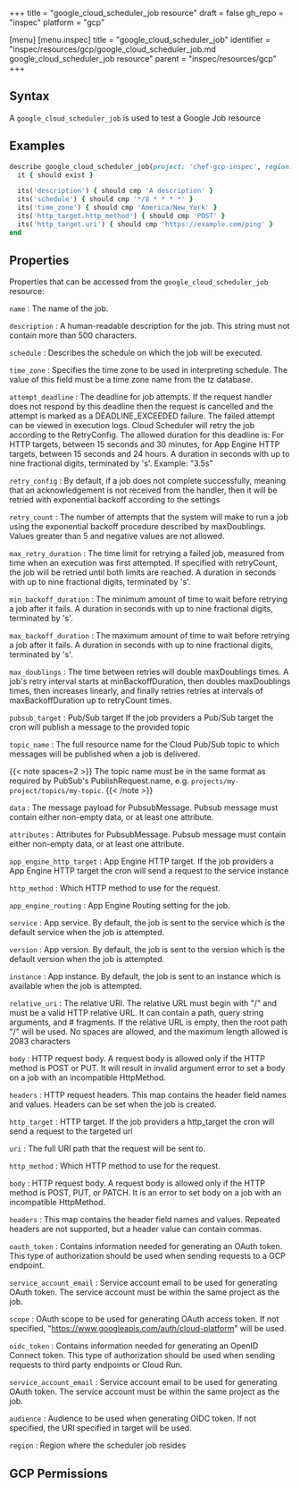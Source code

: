 +++
title = "google_cloud_scheduler_job resource"
draft = false
gh_repo = "inspec"
platform = "gcp"

[menu]
  [menu.inspec]
    title = "google_cloud_scheduler_job"
    identifier = "inspec/resources/gcp/google_cloud_scheduler_job.md google_cloud_scheduler_job resource"
    parent = "inspec/resources/gcp"
+++

## Syntax

A `google_cloud_scheduler_job` is used to test a Google Job resource

## Examples

```ruby
describe google_cloud_scheduler_job(project: 'chef-gcp-inspec', region: us-central1, name: 'job-name') do
  it { should exist }

  its('description') { should cmp 'A description' }
  its('schedule') { should cmp '*/8 * * * *' }
  its('time_zone') { should cmp 'America/New_York' }
  its('http_target.http_method') { should cmp 'POST' }
  its('http_target.uri') { should cmp 'https://example.com/ping' }
end
```

## Properties

Properties that can be accessed from the `google_cloud_scheduler_job` resource:

`name`
: The name of the job.

`description`
: A human-readable description for the job. This string must not contain more than 500 characters.

`schedule`
: Describes the schedule on which the job will be executed.

`time_zone`
: Specifies the time zone to be used in interpreting schedule. The value of this field must be a time zone name from the tz database.

`attempt_deadline`
: The deadline for job attempts. If the request handler does not respond by this deadline then the request is cancelled and the attempt is marked as a DEADLINE_EXCEEDED failure. The failed attempt can be viewed in execution logs. Cloud Scheduler will retry the job according to the RetryConfig. The allowed duration for this deadline is: For HTTP targets, between 15 seconds and 30 minutes, for App Engine HTTP targets, between 15 seconds and 24 hours. A duration in seconds with up to nine fractional digits, terminated by 's'. Example: "3.5s"

`retry_config`
: By default, if a job does not complete successfully, meaning that an acknowledgement is not received from the handler, then it will be retried with exponential backoff according to the settings

`retry_count`
: The number of attempts that the system will make to run a job using the exponential backoff procedure described by maxDoublings. Values greater than 5 and negative values are not allowed.

`max_retry_duration`
: The time limit for retrying a failed job, measured from time when an execution was first attempted. If specified with retryCount, the job will be retried until both limits are reached. A duration in seconds with up to nine fractional digits, terminated by 's'.

`min_backoff_duration`
: The minimum amount of time to wait before retrying a job after it fails. A duration in seconds with up to nine fractional digits, terminated by 's'.

`max_backoff_duration`
: The maximum amount of time to wait before retrying a job after it fails. A duration in seconds with up to nine fractional digits, terminated by 's'.

`max_doublings`
: The time between retries will double maxDoublings times. A job's retry interval starts at minBackoffDuration, then doubles maxDoublings times, then increases linearly, and finally retries retries at intervals of maxBackoffDuration up to retryCount times.

`pubsub_target`
: Pub/Sub target If the job providers a Pub/Sub target the cron will publish a message to the provided topic

`topic_name`
: The full resource name for the Cloud Pub/Sub topic to which messages will be published when a job is delivered.

  {{< note spaces=2 >}}
  The topic name must be in the same format as required by PubSub's PublishRequest.name, e.g. `projects/my-project/topics/my-topic`.
  {{< /note >}}

`data`
: The message payload for PubsubMessage. Pubsub message must contain either non-empty data, or at least one attribute.

`attributes`
: Attributes for PubsubMessage. Pubsub message must contain either non-empty data, or at least one attribute.

`app_engine_http_target`
: App Engine HTTP target. If the job providers a App Engine HTTP target the cron will send a request to the service instance

`http_method`
: Which HTTP method to use for the request.

`app_engine_routing`
: App Engine Routing setting for the job.

  `service`
  : App service. By default, the job is sent to the service which is the default service when the job is attempted.

  `version`
  : App version. By default, the job is sent to the version which is the default version when the job is attempted.

  `instance`
  : App instance. By default, the job is sent to an instance which is available when the job is attempted.

`relative_uri`
: The relative URI. The relative URL must begin with "/" and must be a valid HTTP relative URL. It can contain a path, query string arguments, and \# fragments. If the relative URL is empty, then the root path "/" will be used. No spaces are allowed, and the maximum length allowed is 2083 characters

`body`
: HTTP request body. A request body is allowed only if the HTTP method is POST or PUT. It will result in invalid argument error to set a body on a job with an incompatible HttpMethod.

`headers`
: HTTP request headers. This map contains the header field names and values. Headers can be set when the job is created.

`http_target`
: HTTP target. If the job providers a http_target the cron will send a request to the targeted url

`uri`
: The full URI path that the request will be sent to.

`http_method`
: Which HTTP method to use for the request.

`body`
: HTTP request body. A request body is allowed only if the HTTP method is POST, PUT, or PATCH. It is an error to set body on a job with an incompatible HttpMethod.

`headers`
: This map contains the header field names and values. Repeated headers are not supported, but a header value can contain commas.

`oauth_token`
: Contains information needed for generating an OAuth token. This type of authorization should be used when sending requests to a GCP endpoint.

  `service_account_email`
  : Service account email to be used for generating OAuth token. The service account must be within the same project as the job.

  `scope`
  : OAuth scope to be used for generating OAuth access token. If not specified, "https://www.googleapis.com/auth/cloud-platform" will be used.

`oidc_token`
: Contains information needed for generating an OpenID Connect token. This type of authorization should be used when sending requests to third party endpoints or Cloud Run.

`service_account_email`
: Service account email to be used for generating OAuth token. The service account must be within the same project as the job.

  `audience`
  : Audience to be used when generating OIDC token. If not specified, the URI specified in target will be used.

`region`
: Region where the scheduler job resides

## GCP Permissions
